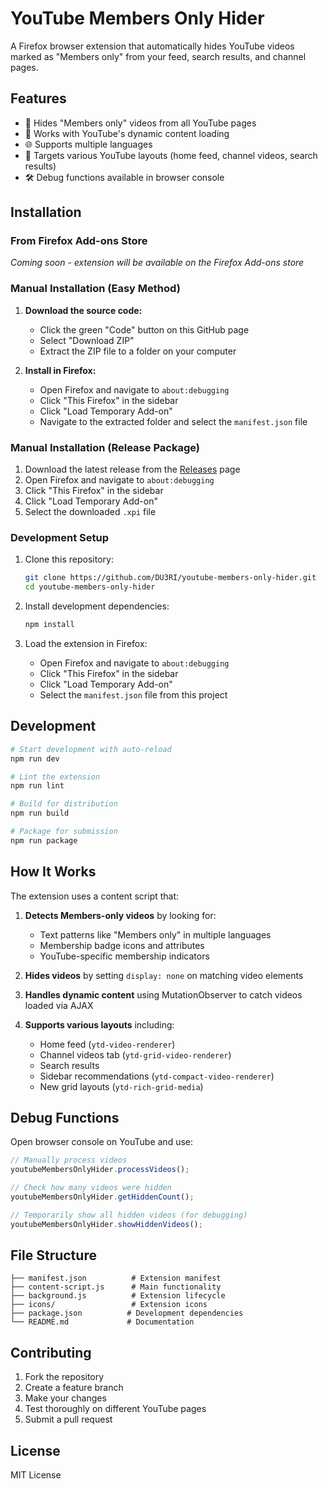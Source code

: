 # YouTube Members Only Hider

A Firefox browser extension that automatically hides YouTube videos marked as "Members only" from your feed, search results, and channel pages.

## Features

- 🚫 Hides "Members only" videos from all YouTube pages
- 🔄 Works with YouTube's dynamic content loading
- 🌐 Supports multiple languages
- 🎯 Targets various YouTube layouts (home feed, channel videos, search results)
- 🛠️ Debug functions available in browser console

## Installation

### From Firefox Add-ons Store
*Coming soon - extension will be available on the Firefox Add-ons store*

### Manual Installation (Easy Method)

1. **Download the source code:**
   - Click the green "Code" button on this GitHub page
   - Select "Download ZIP"
   - Extract the ZIP file to a folder on your computer

2. **Install in Firefox:**
   - Open Firefox and navigate to `about:debugging`
   - Click "This Firefox" in the sidebar
   - Click "Load Temporary Add-on"
   - Navigate to the extracted folder and select the `manifest.json` file

### Manual Installation (Release Package)

1. Download the latest release from the [Releases](../../releases) page
2. Open Firefox and navigate to `about:debugging`
3. Click "This Firefox" in the sidebar
4. Click "Load Temporary Add-on"
5. Select the downloaded `.xpi` file

### Development Setup

1. Clone this repository:
   ```bash
   git clone https://github.com/DU3RI/youtube-members-only-hider.git
   cd youtube-members-only-hider
   ```

2. Install development dependencies:
   ```bash
   npm install
   ```

3. Load the extension in Firefox:
   - Open Firefox and navigate to `about:debugging`
   - Click "This Firefox" in the sidebar  
   - Click "Load Temporary Add-on"
   - Select the `manifest.json` file from this project

## Development

```bash
# Start development with auto-reload
npm run dev

# Lint the extension
npm run lint

# Build for distribution
npm run build

# Package for submission
npm run package
```

## How It Works

The extension uses a content script that:

1. **Detects Members-only videos** by looking for:
   - Text patterns like "Members only" in multiple languages
   - Membership badge icons and attributes
   - YouTube-specific membership indicators

2. **Hides videos** by setting `display: none` on matching video elements

3. **Handles dynamic content** using MutationObserver to catch videos loaded via AJAX

4. **Supports various layouts** including:
   - Home feed (`ytd-video-renderer`)
   - Channel videos tab (`ytd-grid-video-renderer`)
   - Search results
   - Sidebar recommendations (`ytd-compact-video-renderer`)
   - New grid layouts (`ytd-rich-grid-media`)

## Debug Functions

Open browser console on YouTube and use:

```javascript
// Manually process videos
youtubeMembersOnlyHider.processVideos();

// Check how many videos were hidden
youtubeMembersOnlyHider.getHiddenCount();

// Temporarily show all hidden videos (for debugging)
youtubeMembersOnlyHider.showHiddenVideos();
```

## File Structure

```
├── manifest.json          # Extension manifest
├── content-script.js      # Main functionality  
├── background.js          # Extension lifecycle
├── icons/                 # Extension icons
├── package.json          # Development dependencies
└── README.md             # Documentation
```

## Contributing

1. Fork the repository
2. Create a feature branch
3. Make your changes
4. Test thoroughly on different YouTube pages
5. Submit a pull request

## License

MIT License